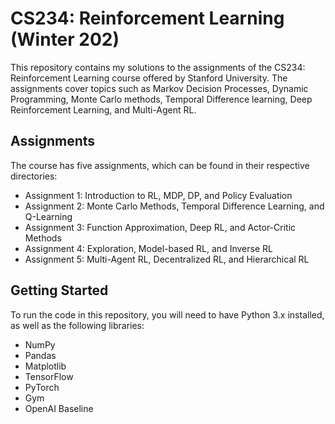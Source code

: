 # CS234: Reinforcement Learning (Winter 202)
This repository contains my solutions to the assignments of the CS234: Reinforcement Learning course offered by Stanford University. The assignments cover topics such as Markov Decision Processes, Dynamic Programming, Monte Carlo methods, Temporal Difference learning, Deep Reinforcement Learning, and Multi-Agent RL.

## Assignments
The course has five assignments, which can be found in their respective directories:

- Assignment 1: Introduction to RL, MDP, DP, and Policy Evaluation
- Assignment 2: Monte Carlo Methods, Temporal Difference Learning, and Q-Learning
- Assignment 3: Function Approximation, Deep RL, and Actor-Critic Methods
- Assignment 4: Exploration, Model-based RL, and Inverse RL
- Assignment 5: Multi-Agent RL, Decentralized RL, and Hierarchical RL


## Getting Started
To run the code in this repository, you will need to have Python 3.x installed, as well as the following libraries:

- NumPy
- Pandas
- Matplotlib
- TensorFlow
- PyTorch
- Gym
- OpenAI Baseline

